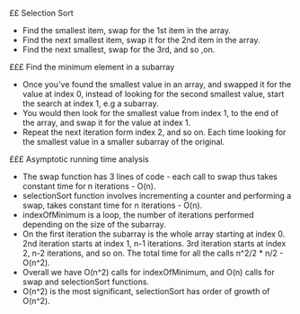 ££ Selection Sort

 * Find the smallest item, swap for the 1st item  in the array.
 * Find the next smallest item, swap it for the 2nd item in the array.
 * Find the next smallest, swap for the 3rd, and so ,on.

£££ Find the minimum element in a subarray

 * Once you've found the smallest value in an array, and swapped it for the value at index 0, instead of looking for  the second smallest value, start the search at index 1, e.g a subarray.
 * You would then look for the smallest value from index 1, to the end of the array, and swap it for the value at index 1.
 * Repeat the next iteration form index 2, and so on. Each time looking for the smallest value in a smaller subarray of the original.

 £££ Asymptotic running time analysis

  * The swap function has 3 lines of code - each call to swap thus takes constant time for n iterations - O(n).
  * selectionSort function involves incrementing a counter and performing a swap, takes constant time for n iterations - O(n).
  * indexOfMinimum is a loop, the number of iterations performed depending on the size of the subarray.
  * On the first iteration the subarray is the whole array starting at index 0. 2nd iteration starts at index 1, n-1 iterations. 3rd iteration starts at index 2, n-2 iterations, and so on. The total time for all the calls n^2/2 * n/2 - O(n^2).
  * Overall we have O(n^2) calls for indexOfMinimum, and O(n) calls for swap and selectionSort functions.
  * O(n^2) is the most significant, selectionSort has order of growth of O(n^2).
